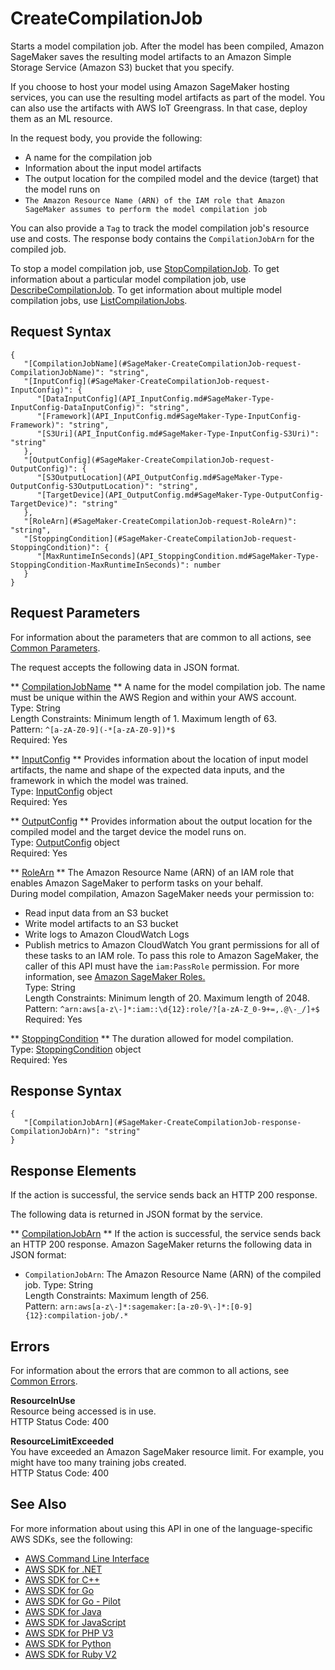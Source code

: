 # CreateCompilationJob<a name="API_CreateCompilationJob"></a>

Starts a model compilation job\. After the model has been compiled, Amazon SageMaker saves the resulting model artifacts to an Amazon Simple Storage Service \(Amazon S3\) bucket that you specify\. 

If you choose to host your model using Amazon SageMaker hosting services, you can use the resulting model artifacts as part of the model\. You can also use the artifacts with AWS IoT Greengrass\. In that case, deploy them as an ML resource\.

In the request body, you provide the following:
+ A name for the compilation job
+  Information about the input model artifacts 
+ The output location for the compiled model and the device \(target\) that the model runs on 
+  `The Amazon Resource Name (ARN) of the IAM role that Amazon SageMaker assumes to perform the model compilation job` 

You can also provide a `Tag` to track the model compilation job's resource use and costs\. The response body contains the `CompilationJobArn` for the compiled job\.

To stop a model compilation job, use [StopCompilationJob](API_StopCompilationJob.md)\. To get information about a particular model compilation job, use [DescribeCompilationJob](API_DescribeCompilationJob.md)\. To get information about multiple model compilation jobs, use [ListCompilationJobs](API_ListCompilationJobs.md)\.

## Request Syntax<a name="API_CreateCompilationJob_RequestSyntax"></a>

```
{
   "[CompilationJobName](#SageMaker-CreateCompilationJob-request-CompilationJobName)": "string",
   "[InputConfig](#SageMaker-CreateCompilationJob-request-InputConfig)": { 
      "[DataInputConfig](API_InputConfig.md#SageMaker-Type-InputConfig-DataInputConfig)": "string",
      "[Framework](API_InputConfig.md#SageMaker-Type-InputConfig-Framework)": "string",
      "[S3Uri](API_InputConfig.md#SageMaker-Type-InputConfig-S3Uri)": "string"
   },
   "[OutputConfig](#SageMaker-CreateCompilationJob-request-OutputConfig)": { 
      "[S3OutputLocation](API_OutputConfig.md#SageMaker-Type-OutputConfig-S3OutputLocation)": "string",
      "[TargetDevice](API_OutputConfig.md#SageMaker-Type-OutputConfig-TargetDevice)": "string"
   },
   "[RoleArn](#SageMaker-CreateCompilationJob-request-RoleArn)": "string",
   "[StoppingCondition](#SageMaker-CreateCompilationJob-request-StoppingCondition)": { 
      "[MaxRuntimeInSeconds](API_StoppingCondition.md#SageMaker-Type-StoppingCondition-MaxRuntimeInSeconds)": number
   }
}
```

## Request Parameters<a name="API_CreateCompilationJob_RequestParameters"></a>

For information about the parameters that are common to all actions, see [Common Parameters](CommonParameters.md)\.

The request accepts the following data in JSON format\.

 ** [CompilationJobName](#API_CreateCompilationJob_RequestSyntax) **   <a name="SageMaker-CreateCompilationJob-request-CompilationJobName"></a>
A name for the model compilation job\. The name must be unique within the AWS Region and within your AWS account\.   
Type: String  
Length Constraints: Minimum length of 1\. Maximum length of 63\.  
Pattern: `^[a-zA-Z0-9](-*[a-zA-Z0-9])*$`   
Required: Yes

 ** [InputConfig](#API_CreateCompilationJob_RequestSyntax) **   <a name="SageMaker-CreateCompilationJob-request-InputConfig"></a>
Provides information about the location of input model artifacts, the name and shape of the expected data inputs, and the framework in which the model was trained\.  
Type: [InputConfig](API_InputConfig.md) object  
Required: Yes

 ** [OutputConfig](#API_CreateCompilationJob_RequestSyntax) **   <a name="SageMaker-CreateCompilationJob-request-OutputConfig"></a>
Provides information about the output location for the compiled model and the target device the model runs on\.  
Type: [OutputConfig](API_OutputConfig.md) object  
Required: Yes

 ** [RoleArn](#API_CreateCompilationJob_RequestSyntax) **   <a name="SageMaker-CreateCompilationJob-request-RoleArn"></a>
The Amazon Resource Name \(ARN\) of an IAM role that enables Amazon SageMaker to perform tasks on your behalf\.   
During model compilation, Amazon SageMaker needs your permission to:  
+ Read input data from an S3 bucket
+ Write model artifacts to an S3 bucket
+ Write logs to Amazon CloudWatch Logs
+ Publish metrics to Amazon CloudWatch
You grant permissions for all of these tasks to an IAM role\. To pass this role to Amazon SageMaker, the caller of this API must have the `iam:PassRole` permission\. For more information, see [Amazon SageMaker Roles\.](https://docs.aws.amazon.com/sagemaker/latest/dg/sagemaker-roles.html)   
Type: String  
Length Constraints: Minimum length of 20\. Maximum length of 2048\.  
Pattern: `^arn:aws[a-z\-]*:iam::\d{12}:role/?[a-zA-Z_0-9+=,.@\-_/]+$`   
Required: Yes

 ** [StoppingCondition](#API_CreateCompilationJob_RequestSyntax) **   <a name="SageMaker-CreateCompilationJob-request-StoppingCondition"></a>
The duration allowed for model compilation\.  
Type: [StoppingCondition](API_StoppingCondition.md) object  
Required: Yes

## Response Syntax<a name="API_CreateCompilationJob_ResponseSyntax"></a>

```
{
   "[CompilationJobArn](#SageMaker-CreateCompilationJob-response-CompilationJobArn)": "string"
}
```

## Response Elements<a name="API_CreateCompilationJob_ResponseElements"></a>

If the action is successful, the service sends back an HTTP 200 response\.

The following data is returned in JSON format by the service\.

 ** [CompilationJobArn](#API_CreateCompilationJob_ResponseSyntax) **   <a name="SageMaker-CreateCompilationJob-response-CompilationJobArn"></a>
If the action is successful, the service sends back an HTTP 200 response\. Amazon SageMaker returns the following data in JSON format:  
+  `CompilationJobArn`: The Amazon Resource Name \(ARN\) of the compiled job\.
Type: String  
Length Constraints: Maximum length of 256\.  
Pattern: `arn:aws[a-z\-]*:sagemaker:[a-z0-9\-]*:[0-9]{12}:compilation-job/.*` 

## Errors<a name="API_CreateCompilationJob_Errors"></a>

For information about the errors that are common to all actions, see [Common Errors](CommonErrors.md)\.

 **ResourceInUse**   
Resource being accessed is in use\.  
HTTP Status Code: 400

 **ResourceLimitExceeded**   
 You have exceeded an Amazon SageMaker resource limit\. For example, you might have too many training jobs created\.   
HTTP Status Code: 400

## See Also<a name="API_CreateCompilationJob_SeeAlso"></a>

For more information about using this API in one of the language\-specific AWS SDKs, see the following:
+  [AWS Command Line Interface](https://docs.aws.amazon.com/goto/aws-cli/sagemaker-2017-07-24/CreateCompilationJob) 
+  [AWS SDK for \.NET](https://docs.aws.amazon.com/goto/DotNetSDKV3/sagemaker-2017-07-24/CreateCompilationJob) 
+  [AWS SDK for C\+\+](https://docs.aws.amazon.com/goto/SdkForCpp/sagemaker-2017-07-24/CreateCompilationJob) 
+  [AWS SDK for Go](https://docs.aws.amazon.com/goto/SdkForGoV1/sagemaker-2017-07-24/CreateCompilationJob) 
+  [AWS SDK for Go \- Pilot](https://docs.aws.amazon.com/goto/SdkForGoPilot/sagemaker-2017-07-24/CreateCompilationJob) 
+  [AWS SDK for Java](https://docs.aws.amazon.com/goto/SdkForJava/sagemaker-2017-07-24/CreateCompilationJob) 
+  [AWS SDK for JavaScript](https://docs.aws.amazon.com/goto/AWSJavaScriptSDK/sagemaker-2017-07-24/CreateCompilationJob) 
+  [AWS SDK for PHP V3](https://docs.aws.amazon.com/goto/SdkForPHPV3/sagemaker-2017-07-24/CreateCompilationJob) 
+  [AWS SDK for Python](https://docs.aws.amazon.com/goto/boto3/sagemaker-2017-07-24/CreateCompilationJob) 
+  [AWS SDK for Ruby V2](https://docs.aws.amazon.com/goto/SdkForRubyV2/sagemaker-2017-07-24/CreateCompilationJob) 